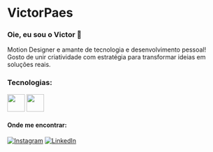 # VictorPaes 
### Oie, eu sou o Victor 👋
Motion Designer e amante de tecnologia e desenvolvimento pessoal!  
Gosto de unir criatividade com estratégia para transformar ideias em soluções reais.

### Tecnologias:
<p align= "left">
  <img src="https://cdn.jsdelivr.net/gh/devicons/devicon/icons/html5/html5-original.svg" width="40" height="40"/>
<img src="https://cdn.jsdelivr.net/gh/devicons/devicon/icons/css3/css3-original.svg" width="40" height="40"/>
</p> 

#### Onde me encontrar:
[![Instagram](https://img.shields.io/badge/Instagram-purple?style=for-the-badge&logo=instagram)](https://instagram.com/vicopaes)
[![LinkedIn](https://img.shields.io/badge/LinkedIn-blue?style=for-the-badge&logo=linkedin)](https://linkedin.com/in/paesvictor)
